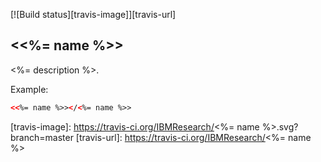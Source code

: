 [![Build status][travis-image]][travis-url]

## \<<%= name %>\>

<%= description %>.

Example:
<!---
```
<custom-element-demo>
  <template>
    <script src="../webcomponentsjs/webcomponents-lite.js"></script>
    <link rel="import" href="<%= name %>.html">
    <next-code-block></next-code-block>
  </template>
</custom-element-demo>
```
-->
```html
<<%= name %>></<%= name %>>
```

[travis-image]: https://travis-ci.org/IBMResearch/<%= name %>.svg?branch=master
[travis-url]: https://travis-ci.org/IBMResearch/<%= name %>
